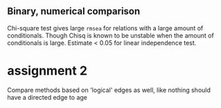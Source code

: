 ## Binary, numerical comparison
Chi-square test gives large `rmsea` for relations with a large amount of conditionals. Though Chisq is known to be unstable when the amount of conditionals is large. Estimate < 0.05 for linear independence test.

# assignment 2
Compare methods based on 'logical' edges as well, like nothing should have a directed edge to age